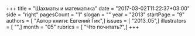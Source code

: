 +++
title = "Шахматы и математика"
date = "2017-03-02T11:22:37+03:00"
side = "right"
pagesCount = "1"
slogan = ""
year = "2013"
startPage = "9"
authors = [ "Автор книги: Евгений Гик",]
issues = [ "2013_05",]
illustrators = [ "",]
month = "05"
rubrics = [ "Что почитать?",]
+++
